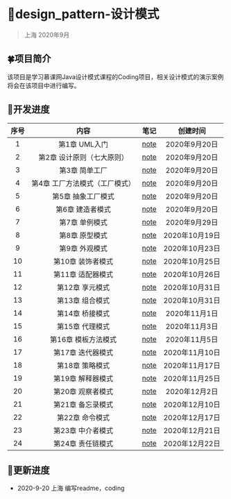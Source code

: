 # :rabbit2:design_pattern-设计模式

> 上海 2020年9月

## :four_leaf_clover:项目简介

该项目是学习慕课网Java设计模式课程的Coding项目，相关设计模式的演示案例将会在该项目中进行编写。

## :running:开发进度

| 序号 |              内容              |                             笔记                             |    创建时间    |
| :--: | :----------------------------: | :----------------------------------------------------------: | :------------: |
|  1   |         第1章 UML入门          | [note](https://github.com/depers/Note/blob/master/%E7%BC%96%E7%A8%8B%E8%AF%AD%E8%A8%80/Java/%E8%AE%BE%E8%AE%A1%E6%A8%A1%E5%BC%8F/%E7%AC%AC1%E7%AB%A0%20UML%E5%85%A5%E9%97%A8.md) | 2020年9月20日  |
|  2   |   第2章 设计原则（七大原则）   | [note](https://github.com/depers/Note/blob/master/%E7%BC%96%E7%A8%8B%E8%AF%AD%E8%A8%80/Java/%E8%AE%BE%E8%AE%A1%E6%A8%A1%E5%BC%8F/%E7%AC%AC2%E7%AB%A0%20%E8%AE%BE%E8%AE%A1%E5%8E%9F%E5%88%99%EF%BC%88%E4%B8%83%E5%A4%A7%E5%8E%9F%E5%88%99%EF%BC%89.md) | 2020年9月20日  |
|  3   |         第3章 简单工厂         | [note](https://github.com/depers/Note/blob/master/%E7%BC%96%E7%A8%8B%E8%AF%AD%E8%A8%80/Java/%E8%AE%BE%E8%AE%A1%E6%A8%A1%E5%BC%8F/%E7%AC%AC3%E7%AB%A0%20%E7%AE%80%E5%8D%95%E5%B7%A5%E5%8E%82.md) | 2020年9月20日  |
|  4   | 第4章 工厂方法模式（工厂模式） | [note](https://github.com/depers/Note/blob/master/%E7%BC%96%E7%A8%8B%E8%AF%AD%E8%A8%80/Java/%E8%AE%BE%E8%AE%A1%E6%A8%A1%E5%BC%8F/%E7%AC%AC4%E7%AB%A0%20%E5%B7%A5%E5%8E%82%E6%96%B9%E6%B3%95%E6%A8%A1%E5%BC%8F%EF%BC%88%E5%B7%A5%E5%8E%82%E6%A8%A1%E5%BC%8F%EF%BC%89.md) | 2020年9月20日  |
|  5   |       第5章 抽象工厂模式       | [note](https://github.com/depers/Note/blob/master/%E7%BC%96%E7%A8%8B%E8%AF%AD%E8%A8%80/Java/%E8%AE%BE%E8%AE%A1%E6%A8%A1%E5%BC%8F/%E7%AC%AC6%E7%AB%A0%20%E6%8A%BD%E8%B1%A1%E5%B7%A5%E5%8E%82%E6%A8%A1%E5%BC%8F.md) | 2020年9月20日  |
|  6   |        第6章 建造者模式        | [note](https://github.com/depers/Note/blob/master/%E7%BC%96%E7%A8%8B%E8%AF%AD%E8%A8%80/Java/%E8%AE%BE%E8%AE%A1%E6%A8%A1%E5%BC%8F/%E7%AC%AC7%E7%AB%A0%20%E5%BB%BA%E9%80%A0%E8%80%85%E6%A8%A1%E5%BC%8F.md) | 2020年9月20日  |
|  7   |         第7章 单例模式         | [note](https://github.com/depers/Note/blob/master/%E7%BC%96%E7%A8%8B%E8%AF%AD%E8%A8%80/Java/%E8%AE%BE%E8%AE%A1%E6%A8%A1%E5%BC%8F/%E7%AC%AC7%E7%AB%A0%20%E5%8D%95%E4%BE%8B%E6%A8%A1%E5%BC%8F.md) | 2020年9月29日  |
|  8   |         第8章 原型模式         | [note](https://github.com/depers/Note/blob/master/%E7%BC%96%E7%A8%8B%E8%AF%AD%E8%A8%80/Java/%E8%AE%BE%E8%AE%A1%E6%A8%A1%E5%BC%8F/%E7%AC%AC8%E7%AB%A0%20%E5%8E%9F%E5%9E%8B%E6%A8%A1%E5%BC%8F.md) | 2020年10月19日 |
|  9   |         第9章 外观模式         | [note](https://github.com/depers/Note/blob/master/%E7%BC%96%E7%A8%8B%E8%AF%AD%E8%A8%80/Java/%E8%AE%BE%E8%AE%A1%E6%A8%A1%E5%BC%8F/%E7%AC%AC9%E7%AB%A0%20%E5%A4%96%E8%A7%82%E6%A8%A1%E5%BC%8F.md) | 2020年10月23日 |
|  10  |       第10章 装饰者模式        | [note](https://github.com/depers/Note/blob/master/%E7%BC%96%E7%A8%8B%E8%AF%AD%E8%A8%80/Java/%E8%AE%BE%E8%AE%A1%E6%A8%A1%E5%BC%8F/%E7%AC%AC10%E7%AB%A0%20%E8%A3%85%E9%A5%B0%E8%80%85%E6%A8%A1%E5%BC%8F.md) | 2020年10月25日 |
|  11  |       第11章 适配器模式        | [note](https://github.com/depers/Note/blob/master/%E7%BC%96%E7%A8%8B%E8%AF%AD%E8%A8%80/Java/%E8%AE%BE%E8%AE%A1%E6%A8%A1%E5%BC%8F/%E7%AC%AC11%E7%AB%A0%20%E9%80%82%E9%85%8D%E5%99%A8%E6%A8%A1%E5%BC%8F.md) | 2020年10月26日 |
|  12  |        第12章 享元模式         | [note](https://github.com/depers/Note/blob/master/%E7%BC%96%E7%A8%8B%E8%AF%AD%E8%A8%80/Java/%E8%AE%BE%E8%AE%A1%E6%A8%A1%E5%BC%8F/%E7%AC%AC12%E7%AB%A0%20%E4%BA%AB%E5%85%83%E6%A8%A1%E5%BC%8F.md) | 2020年10月31日 |
|  13  |        第13章 组合模式         | [note](https://github.com/depers/Note/blob/master/%E7%BC%96%E7%A8%8B%E8%AF%AD%E8%A8%80/Java/%E8%AE%BE%E8%AE%A1%E6%A8%A1%E5%BC%8F/%E7%AC%AC13%E7%AB%A0%20%E7%BB%84%E5%90%88%E6%A8%A1%E5%BC%8F.md) | 2020年10月31日 |
|  14  |        第14章 桥接模式         | [note](https://github.com/depers/Note/blob/master/%E7%BC%96%E7%A8%8B%E8%AF%AD%E8%A8%80/Java/%E8%AE%BE%E8%AE%A1%E6%A8%A1%E5%BC%8F/%E7%AC%AC14%E7%AB%A0%20%E6%A1%A5%E6%8E%A5%E6%A8%A1%E5%BC%8F.md) | 2020年11月1日  |
|  15  |        第15章 代理模式         | [note](https://github.com/depers/Note/blob/master/%E7%BC%96%E7%A8%8B%E8%AF%AD%E8%A8%80/Java/%E8%AE%BE%E8%AE%A1%E6%A8%A1%E5%BC%8F/%E7%AC%AC15%E7%AB%A0%20%E4%BB%A3%E7%90%86%E6%A8%A1%E5%BC%8F.md) | 2020年11月3日  |
|  16  |      第16章 模板方法模式       | [note](https://github.com/depers/Note/blob/master/%E7%BC%96%E7%A8%8B%E8%AF%AD%E8%A8%80/Java/%E8%AE%BE%E8%AE%A1%E6%A8%A1%E5%BC%8F/%E7%AC%AC16%E7%AB%A0%20%E6%A8%A1%E6%9D%BF%E6%96%B9%E6%B3%95%E6%A8%A1%E5%BC%8F.md) | 2020年11月5日  |
|  17  |       第17章 迭代器模式        | [note](https://github.com/depers/Note/blob/master/%E7%BC%96%E7%A8%8B%E8%AF%AD%E8%A8%80/Java/%E8%AE%BE%E8%AE%A1%E6%A8%A1%E5%BC%8F/%E7%AC%AC17%E7%AB%A0%20%E8%BF%AD%E4%BB%A3%E5%99%A8%E6%A8%A1%E5%BC%8F.md) | 2020年11月10日 |
|  18  |        第18章 策略模式         | [note](https://github.com/depers/Note/blob/master/%E7%BC%96%E7%A8%8B%E8%AF%AD%E8%A8%80/Java/%E8%AE%BE%E8%AE%A1%E6%A8%A1%E5%BC%8F/%E7%AC%AC18%E7%AB%A0%20%E7%AD%96%E7%95%A5%E6%A8%A1%E5%BC%8F.md) | 2020年11月17日 |
|  19  |       第19章 解释器模式        | [note](https://github.com/depers/Note/blob/master/%E7%BC%96%E7%A8%8B%E8%AF%AD%E8%A8%80/Java/%E8%AE%BE%E8%AE%A1%E6%A8%A1%E5%BC%8F/%E7%AC%AC19%E7%AB%A0%20%E8%A7%A3%E9%87%8A%E5%99%A8%E6%A8%A1%E5%BC%8F.md) | 2020年11月25日 |
|  20  |       第20章 观察者模式        | [note](https://github.com/depers/Note/blob/master/%E7%BC%96%E7%A8%8B%E8%AF%AD%E8%A8%80/Java/%E8%AE%BE%E8%AE%A1%E6%A8%A1%E5%BC%8F/%E7%AC%AC20%E7%AB%A0%20%E8%A7%82%E5%AF%9F%E8%80%85%E6%A8%A1%E5%BC%8F.md) | 2020年12月2日  |
|  21  |       第21章 备忘录模式        | [note](https://github.com/depers/Note/blob/master/%E7%BC%96%E7%A8%8B%E8%AF%AD%E8%A8%80/Java/%E8%AE%BE%E8%AE%A1%E6%A8%A1%E5%BC%8F/%E7%AC%AC21%E7%AB%A0%20%E5%A4%87%E5%BF%98%E5%BD%95%E6%A8%A1%E5%BC%8F.md) | 2020年12月10日 |
|  22  |        第22章 命令模式         | [note](https://github.com/depers/Note/blob/master/%E7%BC%96%E7%A8%8B%E8%AF%AD%E8%A8%80/Java/%E8%AE%BE%E8%AE%A1%E6%A8%A1%E5%BC%8F/%E7%AC%AC22%E7%AB%A0%20%E5%91%BD%E4%BB%A4%E6%A8%A1%E5%BC%8F.md) | 2020年12月17日 |
|  23  |       第23章 中介者模式        | [note](https://github.com/depers/Note/blob/master/%E7%BC%96%E7%A8%8B%E8%AF%AD%E8%A8%80/Java/%E8%AE%BE%E8%AE%A1%E6%A8%A1%E5%BC%8F/%E7%AC%AC23%E7%AB%A0%20%E4%B8%AD%E4%BB%8B%E8%80%85%E6%A8%A1%E5%BC%8F.md) | 2020年12月21日 |
|  24  |       第24章 责任链模式        |                           [note](https://github.com/depers/Note/blob/master/%E7%BC%96%E7%A8%8B%E8%AF%AD%E8%A8%80/Java/%E8%AE%BE%E8%AE%A1%E6%A8%A1%E5%BC%8F/%E7%AC%AC24%E7%AB%A0%20%E8%B4%A3%E4%BB%BB%E9%93%BE%E6%A8%A1%E5%BC%8F.md)                           | 2020年12月22日 |

## :dizzy:更新进度

* 2020-9-20 上海 编写readme，coding